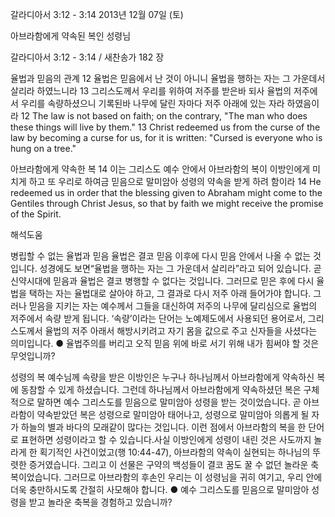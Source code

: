 갈라디아서 3:12 - 3:14 
2013년 12월 07일 (토)

아브라함에게 약속된 복인 성령님



갈라디아서 3:12 - 3:14 / 새찬송가 182 장


율법과 믿음의 관계
12 율법은 믿음에서 난 것이 아니니 율법을 행하는 자는 그 가운데서 살리라 하였느니라 13 그리스도께서 우리를 위하여 저주를 받은바 되사 율법의 저주에서 우리를 속량하셨으니 기록된바 나무에 달린 자마다 저주 아래에 있는 자라 하였음이라
12 The law is not based on faith; on the contrary, "The man who does these things will live by them." 13 Christ redeemed us from the curse of the law by becoming a curse for us, for it is written: "Cursed is everyone who is hung on a tree."

아브라함에게 약속한 복
14 이는 그리스도 예수 안에서 아브라함의 복이 이방인에게 미치게 하고 또 우리로 하여금 믿음으로 말미암아 성령의 약속을 받게 하려 함이라
14 He redeemed us in order that the blessing given to Abraham might come to the Gentiles through Christ Jesus, so that by faith we might receive the promise of the Spirit.

해석도움





병립할 수 없는 율법과 믿음
율법은 결코 믿음 이후에 다시 믿음 안에서 나올 수 없는 것입니다. 성경에도 보면“율법을 행하는 자는 그 가운데서 살리라”라고 되어 있습니다. 곧 신약시대에 믿음과 율법은 결코 병행할 수 없다는 것입니다. 그러므로 믿은 후에 다시 율법을 택하는 자는 율법대로 살아야 하고, 그 결과로 다시 저주 아래 들어가야 합니다. 그러나 믿음을 지키는 자는 예수께서 그들을 대신하여 저주의 나무에 달리심으로 율법의 저주에서 속량 받게 됩니다. ‘속량’이라는 단어는 노예제도에서 사용되던 용어로서, 그리스도께서 율법의 저주 아래서 해방시키려고 자기 몸을 값으로 주고 신자들을 사셨다는 의미입니다.
● 율법주의를 버리고 오직 믿음 위에 바로 서기 위해 내가 힘써야 할 것은 무엇입니까?

성령의 복
예수님께 속량을 받은 이방인은 누구나 하나님께서 아브라함에게 약속하신 복에 동참할 수 있게 하셨습니다. 그런데 하나님께서 아브라함에게 약속하셨던 복은 구체적으로 말하면 예수 그리스도를 믿음으로 말미암아 성령을 받는 것이었습니다. 곧 아브라함이 약속받았던 복은 성령으로 말미암아 태어나고, 성령으로 말미암아 의롭게 될 자가 하늘의 별과 바다의 모래같이 많다는 것입니다. 이런 점에서 아브라함의 복을 한 단어로 표현하면 성령이라고 할 수 있습니다.사실 이방인에게 성령이 내린 것은 사도까지 놀라게 한 획기적인 사건이었고(행 10:44-47), 아브라함의 약속이 실현되는 하나님의 뚜렷한 증거였습니다. 그리고 이 선물은 구약의 백성들이 결코 꿈도 꿀 수 없던 놀라운 축복이었습니다. 그러므로 아브라함의 후손인 우리는 이 성령님을 귀히 여기고, 우리 안에 더욱 충만하시도록 간절히 사모해야 합니다.
● 예수 그리스도를 믿음으로 말미암아 성령을 받고 놀라운 축복을 경험하고 있습니까?